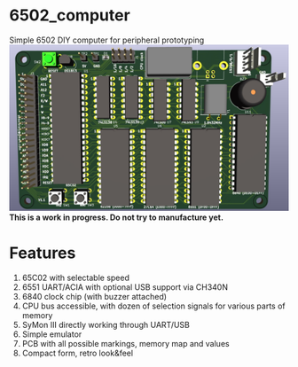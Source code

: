 # 6502_computer
Simple 6502 DIY computer for peripheral prototyping
![6502_computer](doc/computer.jpg)
**This is a work in progress. Do not try to manufacture yet.**
# Features
1. 65C02 with selectable speed
2. 6551 UART/ACIA with optional USB support via CH340N
3. 6840 clock chip (with buzzer attached)
4. CPU bus accessible, with dozen of selection signals for various parts of memory
5. SyMon III directly working through UART/USB
6. Simple emulator
7. PCB with all possible markings, memory map and values
8. Compact form, retro look&feel

